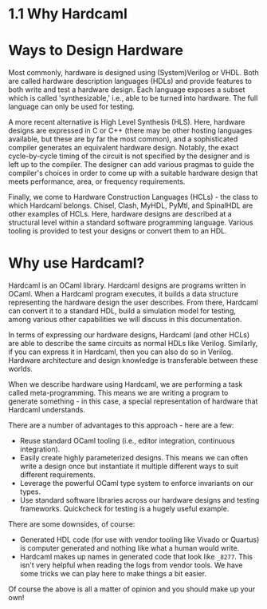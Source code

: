 # 1.1 Why Hardcaml

# Ways to Design Hardware

Most commonly, hardware is designed using (System)Verilog or VHDL. Both are called
hardware description languages (HDLs) and provide features to both write and test a
hardware design. Each language exposes a subset which is called 'synthesizable,' i.e.,
able to be turned into hardware. The full language can only be used for testing.

A more recent alternative is High Level Synthesis (HLS). Here, hardware designs are
expressed in C or C++ (there may be other hosting languages available, but these are by
far the most common), and a sophisticated compiler generates an equivalent hardware design.
Notably, the exact cycle-by-cycle timing of the circuit is not specified by the designer
and is left up to the compiler. The designer can add various pragmas to guide the compiler's
choices in order to come up with a suitable hardware design that meets performance, area,
or frequency requirements.

Finally, we come to Hardware Construction Languages (HCLs) - the class to which Hardcaml
belongs. Chisel, Clash, MyHDL, PyMtl, and SpinalHDL are other examples of HCLs. Here,
hardware designs are described at a structural level within a standard software
programming language. Various tooling is provided to test your designs or convert them to
an HDL.

# Why use Hardcaml?

Hardcaml is an OCaml library. Hardcaml designs are programs written in OCaml. When a
Hardcaml program executes, it builds a data structure representing the hardware design the
user describes. From there, Hardcaml can convert it to a standard HDL, build a simulation
model for testing, among various other capabilities we will discuss in this documentation.

In terms of expressing our hardware designs, Hardcaml (and other HCLs) are able to
describe the same circuits as normal HDLs like Verilog. Similarly, if you can express it in
Hardcaml, then you can also do so in Verilog. Hardware architecture and design knowledge is
transferable between these worlds.

When we describe hardware using Hardcaml, we are performing a task called meta-programming.
This means we are writing a program to generate something - in this case, a special
representation of hardware that Hardcaml understands.

There are a number of advantages to this approach - here are a few:

- Reuse standard OCaml tooling (i.e., editor integration, continuous integration).
- Easily create highly parameterized designs. This means we can often write a design once
  but instantiate it multiple different ways to suit different requirements.
- Leverage the powerful OCaml type system to enforce invariants on our types.
- Use standard software libraries across our hardware designs and testing frameworks.
  Quickcheck for testing is a hugely useful example.

There are some downsides, of course:

- Generated HDL code (for use with vendor tooling like Vivado or Quartus) is computer
  generated and nothing like what a human would write.
- Hardcaml makes up names in generated code that look like `_8277`. This isn't very
  helpful when reading the logs from vendor tools. We have some tricks we can play here to
  make things a bit easier.

Of course the above is all a matter of opinion and you should make up your own!
